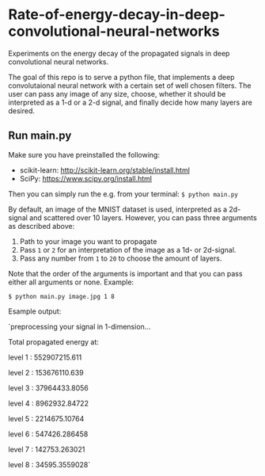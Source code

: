 # Rate-of-energy-decay-in-deep-convolutional-neural-networks
Experiments on the energy decay of the propagated signals in deep convolutional neural networks.

The goal of this repo is to serve a python file, that implements a deep convolutaional neural network with a certain set of well chosen filters. The user can pass any image of any size, choose, whether it should be interpreted as a 1-d or a 2-d signal, and finally decide how many layers are desired.

## Run main.py

Make sure you have preinstalled the following:

  - scikit-learn:   http://scikit-learn.org/stable/install.html
  - SciPy:    https://www.scipy.org/install.html
  
Then you can simply run the e.g. from your terminal:
```$ python main.py ```

By default, an image of the MNIST dataset is used, interpreted as a 2d-signal and scattered over 10 layers. However, you can pass three arguments as described above:
  1. Path to your image you want to propagate
  
  2. Pass ``` 1 ``` or ``` 2 ``` for an interpretation of the image as a 1d- or 2d-signal.
  
  3. Pass any number from ``` 1 ``` to ``` 20 ``` to choose the amount of layers.
  
Note that the order of the arguments is important and that you can pass either all arguments or none.
Example:

```$ python main.py image.jpg 1 8```

Esample output:

`preprocessing your signal in 1-dimension...

Total propagated energy at:

level  1 :  552907215.611

level  2 :  153676110.639

level  3 :  37964433.8056

level  4 :  8962932.84722

level  5 :  2214675.10764

level  6 :  547426.286458

level  7 :  142753.263021

level  8 :  34595.3559028`


